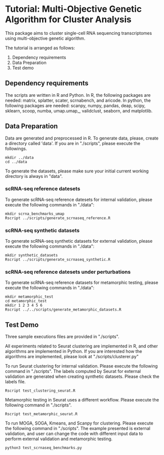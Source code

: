# Tutorial: Multi-Objective Genetic Algorithm for Cluster Analysis 
This package aims to cluster single-cell RNA sequencing transcriptomes using multi-objective genetic algorithm.

The tutorial is arranged as follows:
1. Dependency requirements
2. Data Preparation
3. Test demo

## Dependency requirements
The scripts are written in R and Python. In R, the following packages are needed: matrix, splatter, scater, scrnabench, and aricode. In python, the following packages are needed: scanpy, numpy, pandas, deap, scipy, sklearn, scoop, numba, umap.umap_, validclust, seaborn, and matplotlib. 

## Data Preparation
Data are generated and preprocessed in R. To generate data, please, create a directory called 'data'. If you are in "./scripts", please execute the followings.
```
mkdir ../data
cd ../data
```

To generate the datasets, please make sure your initial current working directory is always in "data".

### scRNA-seq reference datesets
To generate scRNA-seq reference datesets for internal validation, please execute the following commands in "./data":

```
mkdir scrna_benchmarks_umap
Rscript ../scripts/generate_scrnaseq_reference.R
```

### scRNA-seq synthetic datasets
To generate scRNA-seq synthetic datasets for external validation, please execute the following commands in "./data":

```
mkdir synthetic_datasets
Rscript ../scripts/generate_scrnaseq_synthetic.R
```

### scRNA-seq reference datesets under perturbations
To generate scRNA-seq reference datasets for metamorphic testing, please execute the following commands in "./data":
```
mkdir metamorphic_test
cd metamorphic_test
mkdir 1 2 3 4 5 6
Rscript ../../scripts/generate_metamorphic_datasets.R
```

## Test Demo
Three sample executions files are provided in "./scripts".

All experiments related to Seurat clustering are implemented in R, and other algorithms are implemented in Python. If you are interested how the algorithms are implemented, please look at "./scripts/clusterer.py"

To run Seurat clustering for internal validation. Please execute the following command in "./scripts". The labels computed by Seurat for external validation are generated when creating synthetic datasets. Please check the labels file.
```
Rscript test_clustering_seurat.R
```

Metamorphic testing in Seurat uses a different workflow. Please execute the following command in "./scripts".
```
Rscript test_metamorphic_seurat.R
```

To run MOGA, SOGA, Kmeans, and Scanpy for clustering. Please execute the following command in "./scripts". The example presented is external validation, and user can change the code with different input data to perform external validation and metamorphic testing.
```
python3 test_scrnaseq_benchmarks.py
```